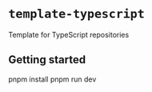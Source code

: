 # `template-typescript`

Template for TypeScript repositories

## Getting started

pnpm install
pnpm run dev
